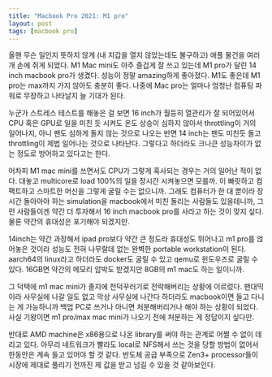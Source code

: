 ```yaml
---
title: "Macbook Pro 2021: M1 pro"
layout: post
tags: [macbook pro]
---
```


올핸 무슨 일인지 뜻하지 않게 (내 지갑을 열지 않았는데도 불구하고) 애플 물건을 여러 개 손에 쥐게 되었다. M1 Mac mini도 아주 즐겁게 잘 쓰고 있는데 M1 pro가 달린 14 inch macbook pro가 생겼다. 성능이 정말 amazing하게 좋아졌다. M1도 좋은데 M1 pro는 max까지 가지 않아도 충분히 좋다. 나중에 Mac pro는 얼마나 엄청난 컴퓨팅 파워로 무장하고 나타날지 늘 기대가 된다.

누군가 스트레스 테스트를 해놓은 걸 보면 16 inch가 월등히 열관리가 잘 되어있어서 CPU 혹은 GPU로 일을 미친 듯 시켜도 온도 상승이 심하지 않아서 throttling이 거의 일어나지, 아니 팬도 심하게 돌지 않는 것으로 나오는 반면 14 inch는 팬도 미친듯 돌고 throttling이 제법 일어나는 것으로 나타난다. 그렇다고 하더라도 크나큰 성능차이가 없는 정도로 방어하고 있다고는 한다.

어차피 M1 mac mini를 쓰면서도 CPU가 그렇게 혹사되는 경우는 거의 일어난 적이 없다. 대놓고 multicore로 load 100%의 일을 장시간 시켜놓으면 모를까. 이 빠릿하고 컴팩트하고 스마트한 머신을 그렇게 굴릴 수는 없으니까. 그래도 컴퓨터가 한 대 뿐이라 장시간 돌아아야 하는 simulation을 macbook에서 미친 돌리는 사람들도 있을테니까, 그런 사람들이겐 약간 더 투자해서 16 inch macbook pro를 사라고 하는 것이 맞지 싶다. 물론 약간의 휴대성은 포기해야 되겠지만.

14inch는 약간 과장해서 ipad pro보다 약간 큰 정도라 휴대성도 뛰어나고 m1 pro를 얹어놓은 것이라 성능도 전혀 나무랄데 없는 완벽한 portable workstation이 된다. aarch64의 linux라고 하더라도 docker도 굴릴 수 있고 qemu로 윈도우즈로 굴릴 수 있다. 16GB면 약간의 메모리 압박도 받겠지만 8GB의 m1 mac도 하는 일이니까. 

그 덕택에 m1 mac mini가 졸지에 천덕꾸러기로 전락해버리는 상황에 이르렀다. 팬대믹이라 사무실에 나갈 일도 없고 막상 사무실에 나간다 하더라도 macbook이면 들고 다니는 게 가능하니까 백업 PC로 쓰거나 아니면 처분해버리거나 해야 하는 상황이 되었다. 사실 기왕이면 m1 pro/max mac mini가 나오기 전에 처분하는 게 정답이지 싶다만.

반대로 AMD machine은 x86용으로 나온 library를 써야 하는 관계로 어쩔 수 없이 데리고 있다. 아무리 네트워크가 빨라도 local로 NFS해서 쓰는 것을 당할 방법이 없어서 한동안은 계속 들고 있어야 할 것 같다. 반도체 공급 부족으로 Zen3+ processor들이 시장에 제대로 풀리기 전까진 제 값을 받고 넘길 수 있을 것 같아보인다.